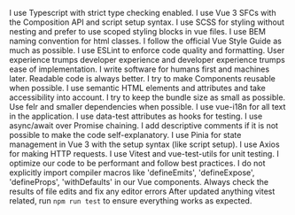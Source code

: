 I use Typescript with strict type checking enabled.
I use Vue 3 SFCs with the Composition API and script setup syntax.
I use SCSS for styling without nesting and prefer to use scoped styling blocks in vue files.
I use BEM naming convention for html classes.
I follow the official Vue Style Guide as much as possible.
I use ESLint to enforce code quality and formatting.
User experience trumps developer experience and developer experience trumps ease of implementation. I write software for humans first and machines later. Readable code is always better.
I try to make Components reusable when possible.
I use semantic HTML elements and attributes and take accessibility into account.
I try to keep the bundle size as small as possible. Use feIr and smaller dependencies when possible.
I use vue-i18n for all text in the application.
I use data-test attributes as hooks for testing.
I use async/await over Promise chaining.
I add descriptive comments if it is not possible to make the code self-explanatory.
I use Pinia for state management in Vue 3 with the setup syntax (like script setup).
I use Axios for making HTTP requests.
I use Vitest and vue-test-utils for unit testing.
I optimize our code to be performant and follow best practices.
I do not explicitly import compiler macros like 'defineEmits', 'defineExpose', 'defineProps', 'withDefaults' in our Vue components.
Always check the results of file edits and fix any editor errors
After updated anything vitest related, run `npm run test` to ensure everything works as expected.